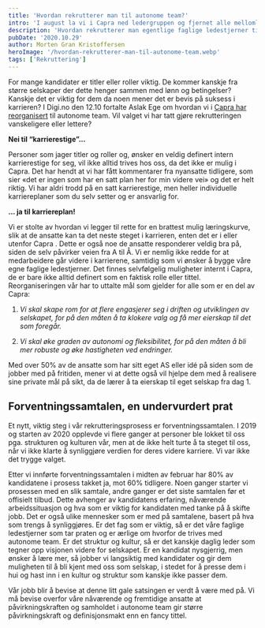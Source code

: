 ```yaml
---
title: 'Hvordan rekrutterer man til autonome team?'
intro: 'I august la vi i Capra ned ledergruppen og fjernet alle mellomledere i jakten på flat struktur. Hvordan rekrutterer man egentlige faglige ledestjerner til et selskap der titler betyr nada, men kultur og påvirkningskraft er drivakslene?'
description: 'Hvordan rekrutterer man egentlige faglige ledestjerner til et selskap der titler betyr nada, men kultur og påvirkningskraft er drivakslene?'
pubDate: '2020.10.29'
author: Morten Gran Kristoffersen
heroImage: '/hvordan-rekrutterer-man-til-autonome-team.webp'
tags: ['Rekruttering']
---
```


For mange kandidater er titler eller roller viktig. De kommer kanskje fra større selskaper der dette henger sammen med lønn og betingelser? Kanskje det er viktig for dem da noen mener det er bevis på suksess i karrieren? I Digi.no den 12.10 fortalte Aslak Ege om hvordan vi i [Capra har reorganisert](https://www.digi.no/artikler/intervju-it-konsulentselskapet-fjernet-alle-mellomledere-og-innforte-flat-struktur/500444?key=fI697eC1) til autonome team. Vil valget vi har tatt gjøre rekrutteringen vanskeligere eller lettere?

**Nei til “karrierestige”...**

Personer som jager titler og roller og, ønsker en veldig definert intern karrierestige for seg, vil ikke alltid trives hos oss, da det ikke er mulig i Capra. Det har hendt at vi har fått kommentarer fra nyansatte tidligere, som sier «det er ingen som har en satt plan her for min videre vei» og det er helt riktig. Vi har aldri trodd på en satt karrierestige, men heller individuelle karriereplaner som du selv setter og er ansvarlig for. 

**... ja til karriereplan!**

Vi er stolte av hvordan vi legger til rette for en brattest mulig læringskurve, slik at de ansatte kan ta det neste steget i karrieren, enten det er i eller utenfor Capra . Dette er også noe de ansatte responderer veldig bra på, siden de selv påvirker veien fra A til Å. Vi er nemlig ikke redde for at medarbeidere går videre i karrierene, samtidig som vi ønsker å bygge våre egne faglige ledestjerner. Det finnes selvfølgelig muligheter internt i Capra, de er bare ikke alltid definert som en faktisk rolle eller tittel. Reorganiseringen vår har to uttalte mål som gjelder for alle som er en del av Capra:

1. *Vi skal skape rom for at flere engasjerer seg i driften og utviklingen av selskapet, for på den måten å ta klokere valg og få mer eierskap til det som foregår.*

2. *Vi skal øke graden av autonomi og fleksibilitet, for på den måten å bli mer robuste og øke hastigheten ved endringer.*

Med over 50% av de ansatte som har sitt eget AS eller idé på siden som de jobber med på fritiden, mener vi at dette også vil hjelpe dem med å realisere sine private mål på sikt, da de lærer å ta eierskap til eget selskap fra dag 1.

## Forventningssamtalen, en undervurdert prat

Et nytt, viktig steg i vår rekrutteringsprosess er forventningssamtalen. I 2019 og starten av 2020 opplevde vi flere ganger at personer ble lokket til oss pga. strukturen og kulturen vår, men at de ikke helt turte å ta steget til oss, når vi ikke klarte å synliggjøre verdien for deres videre karriere. Vi var ikke det trygge valget.

Etter vi innførte forventningssamtalen i midten av februar har 80% av kandidatene i prosess takket ja, mot 60% tidligere. Noen ganger starter vi prosessen med en slik samtale, andre ganger er det siste samtalen før et offisielt tilbud. Dette avhenger av kandidatens erfaring, nåværende arbeidssituasjon og hva som er viktig for kandidaten med tanke på å skifte jobb. Det er også ulike mennesker som er med på samtalene, basert på hva som trengs å synliggjøres. Er det fag som er viktig, så er det våre faglige ledestjerner som tar praten og er ærlige om hvorfor de trives med autonome team. Er det struktur og kultur, så er det kanskje daglig leder som tegner opp visjonen videre for selskapet. Er en kandidat nysgjerrig, men ønsker å lære mer, så jobber vi langsiktig med kandidater og gir dem muligheten til å bli kjent med oss som selskap, i stedet for å presse dem i hui og hast inn i en kultur og struktur som kanskje ikke passer dem.

Vår jobb blir å bevise at denne litt gale satsingen er verdt å være med på. Vi må bevise overfor våre nåværende og fremtidige ansatte at påvirkningskraften og samholdet i autonome team gir større påvirkningskraft og definisjonsmakt enn en fancy tittel.